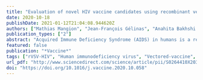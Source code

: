 ```yaml
---
title: "Evaluation of novel HIV vaccine candidates using recombinant vesicular stomatitis virus vector produced in serum-free Vero cell cultures"
date: 2020-10-18
publishDate: 2021-01-12T21:04:08.944620Z
authors: ["Mathias Mangion", "Jean-François Gélinas", "Anahita Bakhshi Zadeh Gashti", "Hiva Azizi", "Sascha Kiesslich", "Nasha Nassoury", "Parminder S Chahal", "Gary Kobinger", "Rénald Gilbert", "Alain Garnier", "Bruno Gaillet", "Amine Kamen"]
publication_types: ["2"]
abstract: "Acquired Immune Deficiency Syndrome (AIDS) in humans is a result of the destruction of the immune system caused by Human Immunodeficiency Virus (HIV) infection. This serious epidemic is still progressing world-wide. Despite advances in treatment, a safe and effective preventive HIV vaccine is desired to combat this disease, and to save millions of lives. However, such a vaccine is not available yet although extensive amounts of resources in research and development have been invested over three decades. In light of the recently approved Ebola virus disease vaccine based on a recombinant vesicular stomatitis virus (rVSV-ZEBOV), we present the results of our work on three novel VSV-vectored HIV vaccine candidates. We describe the design, rescue, production and purification method and evaluate their immunogenicity in mice prior to preclinical studies that will be performed in non-human primates. The production of each of the three candidate vaccines (rVSV-B6-NL4.3Env/SIVtm, rVSV-B6-NL4.3Env/Ebtm and rVSV-B6-A74Env(PN6)/SIVtm) was evaluated in small scale in Vero cells and it was found that production kinetics on Vero cells vary depending on the HIV gp surface protein used. Purified virus preparations complied with the WHO restrictions for the residual DNA and host cell protein contents. Finally, when administered to mice, all three rVSV-HIV vaccine candidates induced an HIV gp140-specific antibody response."
featured: false
publication: "*Vaccine*"
tags: ["rVSV-HIV", "Human immunodeficiency virus", "Vectored-vaccine", "Production", "Vero cell"]
url_pdf: "http://www.sciencedirect.com/science/article/pii/S0264410X20313670"
doi: "https://doi.org/10.1016/j.vaccine.2020.10.058"
---
```



